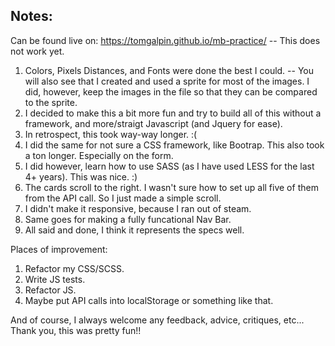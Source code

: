 ## Notes:

Can be found live on: https://tomgalpin.github.io/mb-practice/  -- This does not work yet.

1.  Colors, Pixels Distances, and Fonts were done the best I could.
-- You will also see that I created and used a sprite for most of the images.  I did, however, keep the images in the file so that they can be compared to the sprite.
2.  I decided to make this a bit more fun and try to build all of this without a framework, and more/straigt Javascript (and Jquery for ease).
3.  In retrospect, this took way-way longer.  :(
4.  I did the same for not sure a CSS framework, like Bootrap.  This also took a ton longer.  Especially on the form.
5.  I did however, learn how to use SASS (as I have used LESS for the last 4+ years).  This was nice.  :)
6.  The cards scroll to the right.  I wasn't sure how to set up all five of them from the API call.  So I just made a simple scroll.
7.  I didn't make it responsive, because I ran out of steam.
8.  Same goes for making a fully funcational Nav Bar.
9.  All said and done, I think it represents the specs well. 

Places of improvement:
1.  Refactor my CSS/SCSS.
2.  Write JS tests.
3.  Refactor JS.
4.  Maybe put API calls into localStorage or something like that.

And of course, I always welcome any feedback, advice, critiques, etc...
Thank you, this was pretty fun!!
